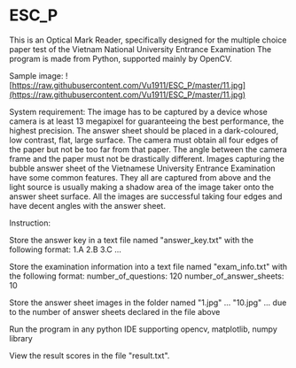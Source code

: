 # ESC_P
This is an Optical Mark Reader, specifically designed for the multiple choice paper test of the Vietnam National University Entrance Examination
The program is made from Python, supported mainly by OpenCV.

Sample image:
![https://raw.githubusercontent.com/Vu1911/ESC_P/master/11.jpg](https://raw.githubusercontent.com/Vu1911/ESC_P/master/11.jpg)

System requirement: 
The image has to be captured by a device whose camera is at least 13 megapixel for guaranteeing the best performance, the highest precision. The answer sheet should be placed in a dark-coloured, low contrast, flat, large surface. The camera must obtain all four edges of the paper but not be too far from that paper. The angle between the camera frame and the paper must not be drastically different. Images capturing the bubble answer sheet of the Vietnamese University Entrance Examination have some common features. They all are captured from above and the light source is usually making a shadow area of the image taker onto the answer sheet surface. All the images are successful taking four edges and have decent angles with the answer sheet.

Instruction:

Store the answer key in a text file named "answer_key.txt" with the following format:
1.A
2.B
3.C
...

Store the examination information into a text file named "exam_info.txt" with the following format:
number_of_questions: 120
number_of_answer_sheets: 10

Store the answer sheet images in the folder named "1.jpg" ... "10.jpg" ... due to the number of answer sheets declared in the file above

Run the program in any python IDE supporting opencv, matplotlib, numpy library

View the result scores in the file "result.txt".


